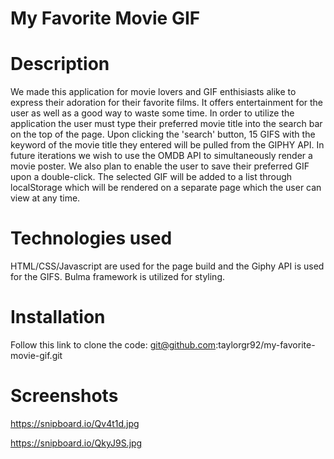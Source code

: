 # My Favorite Movie GIF


# Description

We made this application for movie lovers and GIF enthisiasts alike to express their adoration for their favorite films. It offers entertainment for the user as well as a good way to waste some time. In order to utilize the application the user must type their preferred movie title into the search bar on the top of the page. Upon clicking the 'search' button, 15 GIFS with the keyword of the movie title they entered will be pulled from the GIPHY API. In future iterations we wish to use the OMDB API to simultaneously render a movie poster. We also plan to enable the user to save their preferred GIF upon a double-click. The selected GIF will be added to a list through localStorage which will be rendered on a separate page which the user can view at any time. 

# Technologies used

HTML/CSS/Javascript are used for the page build and the Giphy API is used for the GIFS. Bulma framework is utilized for styling.

# Installation 

Follow this link to clone the code: git@github.com:taylorgr92/my-favorite-movie-gif.git

# Screenshots

https://snipboard.io/Qv4t1d.jpg

https://snipboard.io/QkyJ9S.jpg
